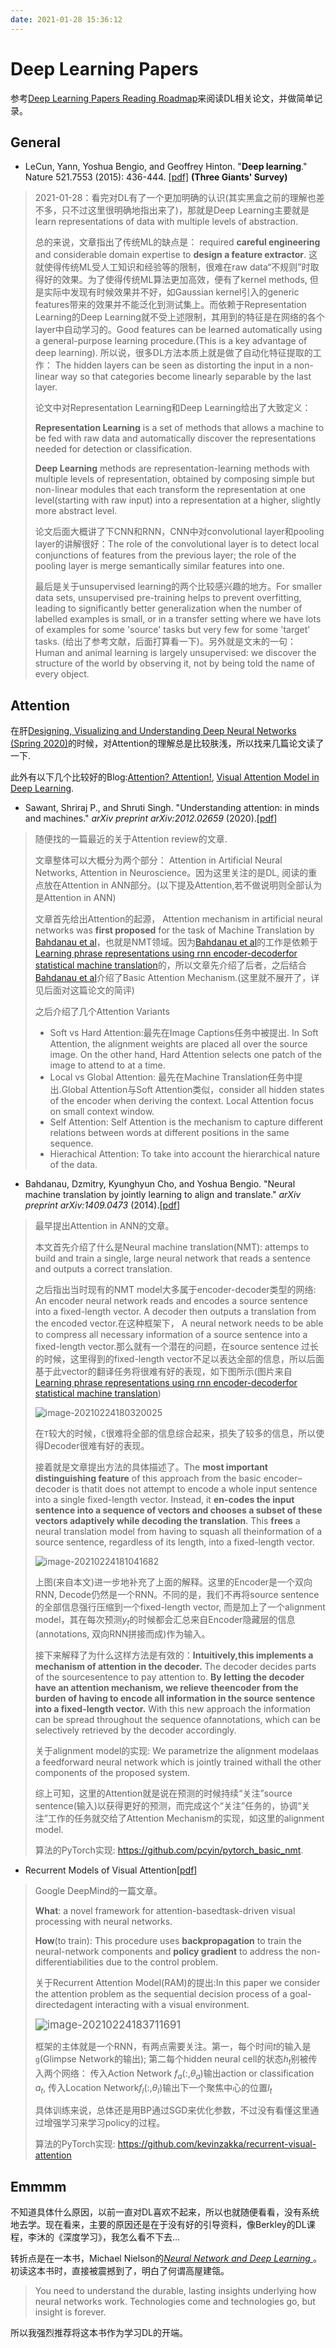 ```yaml
---
date: 2021-01-28 15:36:12
---
```


# Deep Learning Papers


参考[Deep Learning Papers Reading Roadmap](https://github.com/floodsung/Deep-Learning-Papers-Reading-Roadmaphttps://github.com/floodsung/Deep-Learning-Papers-Reading-Roadmap)来阅读DL相关论文，并做简单记录。


## General

- LeCun, Yann, Yoshua Bengio, and Geoffrey Hinton. "**Deep learning**." Nature 521.7553 (2015): 436-444. [[pdf]](http://www.cs.toronto.edu/~hinton/absps/NatureDeepReview.pdf) **(Three Giants' Survey)**

> 2021-01-28：看完对DL有了一个更加明确的认识(其实黑盒之前的理解也差不多，只不过这里很明确地指出来了)，那就是Deep Learning主要就是learn representations of data with multiple levels of abstraction.
>
> 总的来说，文章指出了传统ML的缺点是： required **careful engineering** and considerable domain expertise to **design a feature extractor**. 这就使得传统ML受人工知识和经验等的限制，很难在raw data“不规则”时取得好的效果。为了使得传统ML算法更加高效，便有了kernel methods, 但是实际中发现有时候效果并不好，如Gaussian kernel引入的generic features带来的效果并不能泛化到测试集上。而依赖于Representation Learning的Deep Learning就不受上述限制，其用到的特征是在网络的各个layer中自动学习的。Good features can be learned automatically using a general-purpose learning procedure.(This is a key advantage of deep learning). 所以说，很多DL方法本质上就是做了自动化特征提取的工作： The hidden layers can be seen as distorting the input in a non-linear way so that categories become linearly separable by the last layer.
>
> 论文中对Representation Learning和Deep Learning给出了大致定义：
>
> **Representation Learning** is a set of methods that allows a machine to be fed with raw data and automatically discover the representations needed for detection or classification.
>
> **Deep Learning** methods are representation-learning methods with multiple levels of representation, obtained by composing simple but non-linear modules that each transform the representation at one level(starting with raw input) into a representation at a higher, slightly more abstract level.
>
> 论文后面大概讲了下CNN和RNN，CNN中对convolutional layer和pooling layer的讲解很好：The role of the convolutional layer is to detect local conjunctions of features from the previous layer; the role of the pooling  layer is merge semantically similar features into one.
>
> 最后是关于unsupervised learning的两个比较感兴趣的地方。For smaller data sets, unsupervised pre-training helps to prevent overfitting, leading to significantly better generalization when the number of labelled examples is small, or in a transfer setting where we have lots of examples for some 'source' tasks but very few for some 'target' tasks. (给出了参考文献，后面打算看一下)。另外就是文末的一句：Human and animal learning is largely unsupervised: we discover the structure of the world by observing it, not by being told the name of every object.



## Attention

在肝[Designing, Visualizing and Understanding Deep Neural Networks (Spring 2020)](https://bcourses.berkeley.edu/courses/1487769)的时候，对Attention的理解总是比较肤浅，所以找来几篇论文读了一下.

此外有以下几个比较好的Blog:[Attention? Attention!](https://lilianweng.github.io/lil-log/2018/06/24/attention-attention.html), [Visual Attention Model in Deep Learning](https://towardsdatascience.com/visual-attention-model-in-deep-learning-708813c2912c).

- Sawant, Shriraj P., and Shruti Singh. "Understanding attention: in minds and machines." *arXiv preprint arXiv:2012.02659* (2020).[[pdf](https://arxiv.org/pdf/2012.02659.pdf)]

> 随便找的一篇最近的关于Attention review的文章.
>
> 文章整体可以大概分为两个部分： Attention in Artificial Neural Networks, Attention in Neuroscience。因为这里关注的是DL, 阅读的重点放在Attention in ANN部分。(以下提及Attention,若不做说明则全部认为是Attention in ANN)
>
> 文章首先给出Attention的起源， Attention mechanism in artificial neural networks was **first proposed** for the task of Machine Translation by [Bahdanau et al](https://arxiv.org/pdf/1409.0473.pdf)，也就是NMT领域。因为[Bahdanau et al](https://arxiv.org/pdf/1409.0473.pdf)的工作是依赖于[Learning phrase representations using rnn encoder-decoderfor statistical machine translation](https://arxiv.org/pdf/1406.1078.pdf)的，所以文章先介绍了后者，之后结合[Bahdanau et al](https://arxiv.org/pdf/1409.0473.pdf)介绍了Basic Attention Mechanism.(这里就不展开了，详见后面对这篇论文的简评)
>
> 之后介绍了几个Attention Variants
>
> - Soft vs Hard Attention:最先在Image Captions任务中被提出. In Soft Attention, the alignment weights are placed all over the source image. On the other hand, Hard Attention selects one patch of the image to attend to at a time.
> - Local vs Global Attention: 最先在Machine Translation任务中提出.Global Attention与Soft Attention类似，consider all hidden states of the encoder when deriving the context. Local Attention focus on small context window.
> - Self Attention: Self Attention is the mechanism to capture different relations between words at different positions in the same sequence.
> - Hierachical Attention: To take into account the hierarchical nature of the data.

- Bahdanau, Dzmitry, Kyunghyun Cho, and Yoshua Bengio. "Neural machine translation by jointly learning to align and translate." *arXiv preprint arXiv:1409.0473* (2014).[[pdf](https://arxiv.org/pdf/1409.0473.pdf)]

> 最早提出Attention in ANN的文章。
>
> 本文首先介绍了什么是Neural machine translation(NMT): attemps to build and train a single, large neural network that reads a sentence and outputs a correct translation.
>
> 之后指出当时现有的NMT model大多属于encoder-decoder类型的网络: An encoder neural network reads and encodes a source sentence into a fixed-length vector. A decoder then outputs a translation from the encoded vector.在这种框架下， A neural network needs to be able to compress all necessary information of a source sentence into a fixed-length vector.那么就有一个潜在的问题，在source sentence 过长的时候，这里得到的fixed-length vector不足以表达全部的信息，所以后面基于此vector的翻译任务将很难有好的表现，如下图所示(图片来自[Learning phrase representations using rnn encoder-decoderfor statistical machine translation](https://arxiv.org/pdf/1406.1078.pdf))
>
> ![image-20210224180320025](https://i.loli.net/2021/02/24/SDztCQbhuq34FYc.png)
>
> 在`T`较大的时候，`C`很难将全部的信息综合起来，损失了较多的信息，所以使得Decoder很难有好的表现。
>
> 接着就是文章提出方法的具体描述了。The **most important distinguishing feature** of this approach from the basic encoder–decoder is thatit does not attempt to encode a whole input sentence into a single fixed-length vector. Instead, it **en-codes the input sentence into a sequence of vectors and chooses a subset of these vectors adaptively while decoding the translation**.  This **frees** a neural translation model from having to squash all theinformation of a source sentence, regardless of its length, into a fixed-length vector.
>
> ![image-20210224181041682](https://i.loli.net/2021/02/24/2J1d9zXWIp8rht5.png)
>
> 上图(来自本文)进一步地补充了上面的解释。这里的Encoder是一个双向RNN, Decode仍然是一个RNN。不同的是，我们不再将source sentence的全部信息强行压缩到一个fixed-length vector, 而是加上了一个alignment model，其在每次预测$y_t$的时候都会汇总来自Encoder隐藏层的信息(annotations, 双向RNN拼接而成)作为输入。
>
> 接下来解释了为什么这样方法是有效的：**Intuitively,this implements a mechanism of attention in the decoder.**  The decoder decides parts of the sourcesentence to pay attention to.  **By letting the decoder have an attention mechanism, we relieve theencoder from the burden of having to encode all information in the source sentence into a fixed-length vector.**  With this new approach the information can be spread throughout the sequence ofannotations, which can be selectively retrieved by the decoder accordingly.
>
> 关于alignment model的实现: We parametrize the alignment modelaas a feedforward neural network which is jointly trained withall the other components of the proposed system.
>
> 综上可知，这里的Attention就是说在预测的时候持续“关注”source sentence(输入)以获得更好的预测，而完成这个“关注”任务的，协调“关注”工作的任务就交给了Attention Mechanism的实现，如这里的alignment model.
>
> 算法的PyTorch实现: https://github.com/pcyin/pytorch_basic_nmt.

- Recurrent Models of Visual Attention[[pdf](https://arxiv.org/pdf/1406.6247.pdf)]

> Google DeepMind的一篇文章。
>
> **What**: a novel framework for attention-basedtask-driven visual processing with neural networks.
>
> **How**(to train): This procedure uses **backpropagation** to train the neural-network components and **policy gradient** to address the non-differentiabilities due to the control problem.
>
> 关于Recurrent Attention Model(RAM)的提出:In this paper we consider the attention problem as the sequential decision process of a goal-directedagent interacting with a visual environment.
>
> <img src="https://i.loli.net/2021/02/24/S3z49M7tPcwxJIY.png" alt="image-20210224183711691" style="zoom:120%;" />
>
> 框架的主体就是一个RNN，有两点需要关注。第一，每个时间$t$的输入是`g`(Glimpse Network的输出); 第二每个hidden neural cell的状态$h_t$别被传入两个网络： 传入Action Network $f_a(:, \theta_a)$输出action or classification $a_t$, 传入Location Network$f_l(:, \theta_l)$输出下一个聚焦中心的位置$l_t$
>
> 具体训练来说，总体还是用BP通过SGD来优化参数，不过没有看懂这里通过增强学习来学习policy的过程。
>
> 算法的PyTorch实现: https://github.com/kevinzakka/recurrent-visual-attention

## Emmmm

不知道具体什么原因，以前一直对DL喜欢不起来，所以也就随便看看，没有系统地去学。现在看来，主要的原因还是在于没有好的引导资料，像Berkley的DL课程，李沐的《深度学习》，我怎么看不下去...

转折点是在一本书，Michael Nielson的[*Neural Network and Deep Learning* ](http://neuralnetworksanddeeplearning.com/)。初读这本书时，直接被震撼到了，明白了何谓高屋建瓴。

> You need to understand the durable, lasting insights underlying how neural networks work. Technologies come and technologies go, but insight is forever.

所以我强烈推荐将这本书作为学习DL的开端。